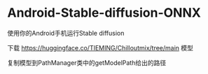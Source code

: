 # Android-Stable-diffusion-ONNX

使用你的Android手机运行Stable diffusion

下载 https://huggingface.co/TIEMING/Chilloutmix/tree/main 模型

复制模型到PathManager类中的getModelPath给出的路径
